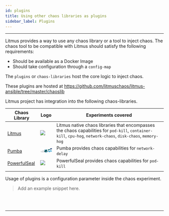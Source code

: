 ```yaml
---
id: plugins
title: Using other chaos libraries as plugins
sidebar_label: Plugins
---
```


---

Litmus provides a way to use any chaos library or a tool to inject chaos. The chaos tool to be compatible with Litmus should satisfy the following requirements:

- Should be available as a Docker Image
- Should take configuration through a `config-map`

The `plugins` or `chaos-libraries` host the core logic to inject chaos.

These plugins are hosted at https://github.com/litmuschaos/litmus-ansible/tree/master/chaoslib

Litmus project has integration into the following chaos-libraries.

| Chaos Library                                                                        | Logo                                                                                                                                                                                      | Experiments covered                                                                                                                                            |
| ------------------------------------------------------------------------------------ | ----------------------------------------------------------------------------------------------------------------------------------------------------------------------------------------- | -------------------------------------------------------------------------------------------------------------------------------------------------------------- |
| <a href="https://github.com/litmuschaos/litmus" target="_blank">Litmus</a>           | <img src="https://camo.githubusercontent.com/953211f24c1c246f7017703f67b9779e4589bf76/68747470733a2f2f6c616e6473636170652e636e63662e696f2f6c6f676f732f6c69746d75732e737667" width="50" /> | Litmus native chaos libraries that encompasses the chaos capabilities for `pod-kill`, `container-kill`, `cpu-hog`, `network-chaos`, `disk-chaos`, `memory-hog` |
| <a href="https://github.com/alexei-led/pumba" target="_blank">Pumba</a>              | <img src="https://github.com/alexei-led/pumba/raw/master/docs/img/pumba_logo.png" width="50"/>                                                                                            | Pumba provides chaos capabilities for `network-delay`                                                                                                          |
| <a href="https://github.com/bloomberg/powerfulseal" target="_blank">PowerfulSeal</a> | <img src="https://github.com/bloomberg/powerfulseal/raw/master/media/powerful-seal.png" width="50"/>                                                                                      | PowerfulSeal provides chaos capabilities for `pod-kill`                                                                                                        |
|                                                                                      |                                                                                                                                                                                           |                                                                                                                                                                |

Usage of plugins is a configuration parameter inside the chaos experiment.

> Add an example snippet here.

<br/>

<br/>

<hr/>

<br/>

<br/>
